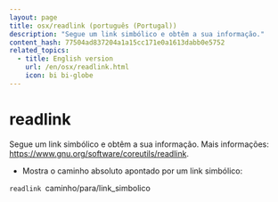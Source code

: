 ```yaml
---
layout: page
title: osx/readlink (português (Portugal))
description: "Segue um link simbólico e obtêm a sua informação."
content_hash: 77504ad837204a1a15cc171e0a1613dabb0e5752
related_topics:
  - title: English version
    url: /en/osx/readlink.html
    icon: bi bi-globe
---
```

# readlink

Segue um link simbólico e obtêm a sua informação.
Mais informações: <https://www.gnu.org/software/coreutils/readlink>.

- Mostra o caminho absoluto apontado por um link simbólico:

`readlink `<span class="tldr-var badge badge-pill bg-dark-lm bg-white-dm text-white-lm text-dark-dm font-weight-bold">caminho/para/link_simbolico</span>
